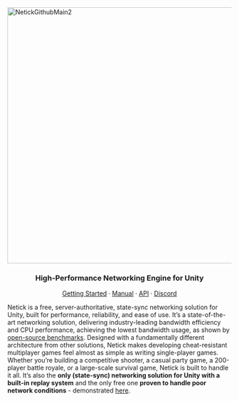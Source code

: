<img width="1581" height="575" alt="NetickGithubMain2" src="https://github.com/user-attachments/assets/4ade3ba8-b2f5-4731-97b2-c12cf8daaba5" />

<p align="center">
  <h3 align="center">High-Performance Networking Engine for Unity</h3>
</p>

<p align="center">
  <a href="https://netick.net/docs/2/articles/getting-started-guide/0-overview.html">Getting Started</a>
  ·
  <a href="https://netick.net/docs/2/articles/understanding-client-server-model.html">Manual</a>
  ·
  <a href="https://netick.net/docs/2/api/index.html">API</a>
  ·
  <a href="https://discord.com/invite/uV6bfG66Fx">Discord</a>
</p>

Netick is a free, server-authoritative, state-sync networking solution for Unity, built for performance, reliability, and ease of use. It’s a state-of-the-art networking solution, delivering industry-leading bandwidth efficiency and CPU performance, achieving the lowest bandwidth usage, as shown by [open-source benchmarks](https://github.com/StinkySteak/unity-netcode-benchmark). Designed with a fundamentally different architecture from other solutions, Netick makes developing cheat-resistant multiplayer games feel almost as simple as writing single-player games. Whether you’re building a competitive shooter, a casual party game, a 200-player battle royale, or a large-scale survival game, Netick is built to handle it all. It’s also the **only (state-sync) networking solution for Unity with a built-in replay system** and the only free one **proven to handle poor network conditions** - demonstrated [here](https://github.com/StinkySteak/unity-network-library-benchmark-on-bad-network-condition).
